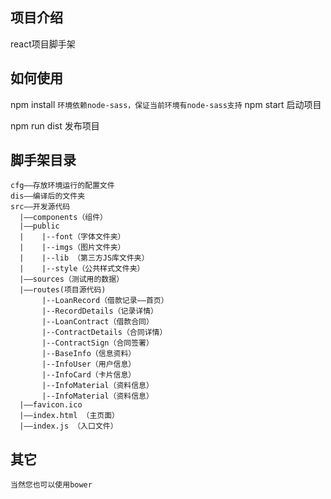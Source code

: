 ## 项目介绍
  react项目脚手架
  
## 如何使用
  
  npm install
  `环境依赖node-sass，保证当前环境有node-sass支持`
  npm start 启动项目
  
  npm run dist 发布项目
  
  
## 脚手架目录
    cfg——存放环境运行的配置文件
    dis——编译后的文件夹
    src——开发源代码
      |——components（组件）
      |——public
      |    |--font（字体文件夹）
      |    |--imgs（图片文件夹）
      |    |--lib （第三方JS库文件夹）
      |    |--style（公共样式文件夹）
      |——sources（测试用的数据）
      |——routes(项目源代码)
           |--LoanRecord（借款记录——首页）
           |--RecordDetails（记录详情）
           |--LoanContract（借款合同）
           |--ContractDetails（合同详情）
           |--ContractSign（合同签署）
           |--BaseInfo（信息资料）
           |--InfoUser（用户信息）
           |--InfoCard（卡片信息）
           |--InfoMaterial（资料信息）
           |--InfoMaterial（资料信息）
      |——favicon.ico 
      |——index.html （主页面）
      |——index.js （入口文件）


## 其它
    当然您也可以使用bower

